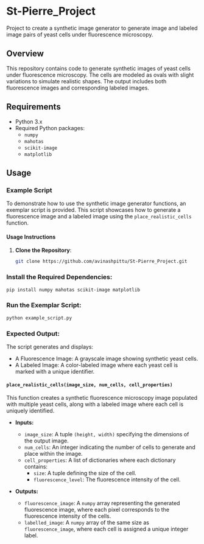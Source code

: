 # St-Pierre_Project
Project to create a synthetic image generator  to generate image and labeled image pairs of yeast cells under fluorescence microscopy.

## Overview

This repository contains code to generate synthetic images of yeast cells under fluorescence microscopy. The cells are modeled as ovals with slight variations to simulate realistic shapes. The output includes both fluorescence images and corresponding labeled images.

## Requirements

- Python 3.x
- Required Python packages:
  - `numpy`
  - `mahotas`
  - `scikit-image`
  - `matplotlib`


## Usage

### Example Script

To demonstrate how to use the synthetic image generator functions, an exemplar script is provided. This script showcases how to generate a fluorescence image and a labeled image using the `place_realistic_cells` function.

#### Usage Instructions

1. **Clone the Repository**:
   ```bash
   git clone https://github.com/avinashpittu/St-Pierre_Project.git

### Install the Required Dependencies:

```bash
pip install numpy mahotas scikit-image matplotlib
```

### Run the Exemplar Script:
```bash
python example_script.py
```

### Expected Output:
The script generates and displays:

  - A Fluorescence Image: A grayscale image showing synthetic yeast cells.
  - A Labeled Image: A color-labeled image where each yeast cell is marked with a unique identifier.


#### `place_realistic_cells(image_size, num_cells, cell_properties)`

This function creates a synthetic fluorescence microscopy image populated with multiple yeast cells, along with a labeled image where each cell is uniquely identified.

- **Inputs:**
  - `image_size`: A tuple `(height, width)` specifying the dimensions of the output image.
  - `num_cells`: An integer indicating the number of cells to generate and place within the image.
  - `cell_properties`: A list of dictionaries where each dictionary contains:
    - `size`: A tuple defining the size of the cell.
    - `fluorescence_level`: The fluorescence intensity of the cell.

- **Outputs:**
  - `fluorescence_image`: A `numpy` array representing the generated fluorescence image, where each pixel corresponds to the fluorescence intensity of the cells.
  - `labelled_image`: A `numpy` array of the same size as `fluorescence_image`, where each cell is assigned a unique integer label.
